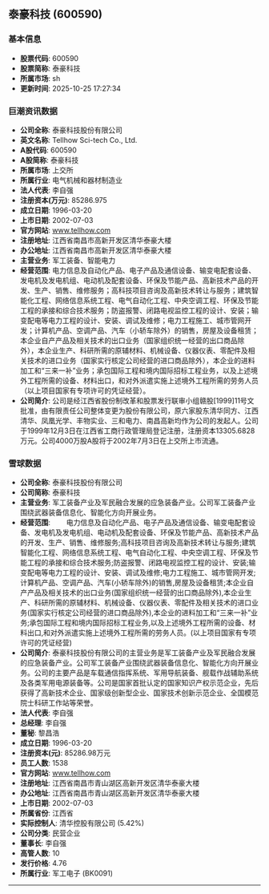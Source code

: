 ## 泰豪科技 (600590)

### 基本信息

- **股票代码**: 600590
- **股票简称**: 泰豪科技
- **所属市场**: sh
- **更新时间**: 2025-10-25 17:27:34

### 巨潮资讯数据

- **公司全称**: 泰豪科技股份有限公司
- **英文名称**: Tellhow Sci-tech Co., Ltd.
- **A股代码**: 600590
- **A股简称**: 泰豪科技
- **所属市场**: 上交所
- **所属行业**: 电气机械和器材制造业
- **法人代表**: 李自强
- **注册资本(万元)**: 85286.975
- **成立日期**: 1996-03-20
- **上市日期**: 2002-07-03
- **官方网站**: www.tellhow.com
- **注册地址**: 江西省南昌市高新开发区清华泰豪大楼
- **办公地址**: 江西省南昌市高新开发区清华泰豪大楼
- **主营业务**: 军工装备、智能电力
- **经营范围**: 电力信息及自动化产品、电子产品及通信设备、输变电配套设备、发电机及发电机组、电动机及配套设备、环保及节能产品、高新技术产品的开发、生产、销售、维修服务；高科技项目咨询及高新技术转让与服务；建筑智能化工程、网络信息系统工程、电气自动化工程、中央空调工程、环保及节能工程的承接和综合技术服务；防盗报警、闭路电视监控工程的设计、安装；输变配电等电力工程的设计、安装、调试及维修；电力工程施工、城市管网开发；计算机产品、空调产品、汽车（小轿车除外）的销售，房屋及设备租赁；本企业自产产品及相关技术的出口业务（国家组织统一经营的出口商品除外），本企业生产、科研所需的原辅材料、机械设备、仪器仪表、零配件及相关技术的进口业务（国家实行核定公司经营的进口商品除外），本企业的进料加工和“三来一补”业务；承包国际工程和境内国际招标工程业务，以及上述境外工程所需的设备、材料出口，和对外派遣实施上述境外工程所需的劳务人员（以上项目国家有专项许可的凭证经营）。
- **公司简介**: 公司是经江西省股份制改革和股票发行联审小组赣股[1999]11号文批准，由有限责任公司整体变更为股份有限公司，原六家股东清华同方、江西清华、凤凰光学、丰物实业、三和电力、南昌高新均作为公司的发起人。公司于1999年12月3日在江西省工商行政管理局登记注册，注册资本13305.6828万元。公司4000万股A股将于2002年7月3日在上交所上市流通。

### 雪球数据

- **公司全称**: 泰豪科技股份有限公司
- **公司简称**: 泰豪科技
- **主营业务**: 军工装备产业及军民融合发展的应急装备产业。公司军工装备产业围绕武器装备信息化、智能化方向开展业务。
- **经营范围**: 　　电力信息及自动化产品、电子产品及通信设备、输变电配套设备、发电机及发电机组、电动机及配套设备、环保及节能产品、高新技术产品的开发、生产、销售、维修服务;高科技项目咨询及高新技术转让与服务;建筑智能化工程、网络信息系统工程、电气自动化工程、中央空调工程、环保及节能工程的承接和综合技术服务;防盗报警、闭路电视监控工程的设计、安装;输变配电等电力工程的设计、安装、调试及维修;电力工程施工、城市管网开发;计算机产品、空调产品、汽车(小轿车除外)的销售,房屋及设备租赁;本企业自产产品及相关技术的出口业务(国家组织统一经营的出口商品除外),本企业生产、科研所需的原辅材料、机械设备、仪器仪表、零配件及相关技术的进口业务(国家实行核定公司经营的进口商品除外),本企业的进料加工和“三来一补”业务;承包国际工程和境内国际招标工程业务,以及上述境外工程所需的设备、材料出口,和对外派遣实施上述境外工程所需的劳务人员。(以上项目国家有专项许可的凭证经营)
- **公司简介**: 泰豪科技股份有限公司的主营业务是军工装备产业及军民融合发展的应急装备产业。公司军工装备产业围绕武器装备信息化、智能化方向开展业务。公司的主要产品是车载通信指挥系统、军用导航装备、舰载作战辅助系统及各类军用电源装备等。公司是国家首批认定的国家知识产权示范企业，先后获得了高新技术企业、国家级创新型企业、国家技术创新示范企业、全国模范院士科研工作站等荣誉。
- **法人代表**: 李自强
- **总经理**: 李自强
- **董秘**: 黎昌浩
- **成立日期**: 1996-03-20
- **注册资本(元)**: 85286.98万元
- **员工人数**: 1538
- **官方网站**: www.tellhow.com
- **注册地址**: 江西省南昌市青山湖区高新开发区清华泰豪大楼
- **办公地址**: 江西省南昌市青山湖区高新开发区清华泰豪大楼
- **上市日期**: 2002-07-03
- **所属省份**: 江西省
- **实际控制人**: 清华控股有限公司 (5.42%)
- **公司分类**: 民营企业
- **董事长**: 李自强
- **高管人数**: 10
- **发行价格**: 4.76
- **所属行业**: 军工电子 (BK0091)

---